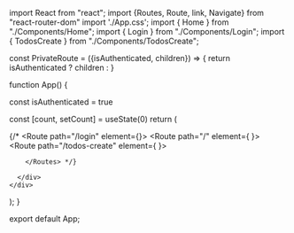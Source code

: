 import React from "react";
import {Routes, Route, link, Navigate} from "react-router-dom"
import './App.css';
import { Home } from "./Components/Home";
import { Login } from "./Components/Login";
import { TodosCreate } from "./Components/TodosCreate";

const PrivateRoute = ({isAuthenticated, children}) => {
  return isAuthenticated ? children : <Navigate to="/login" />
}

function App() {

  const isAuthenticated = true

  const [count, setCount] = useState(0)
  return (
    <div className="App">
      <div>
        {/* <Routes>
          <Route path="/login" element={<Login />}></Route>
          <Route 
            path="/" 
            element={
              <PrivateRoute isAuthenticated={isAuthenticated}>
                <Home />
              </PrivateRoute>
          }></Route>
          <Route
           path="/todos-create" 
           element={
            <PrivateRoute isAuthenticated={isAuthenticated}>
              <TodosCreate />
            </PrivateRoute>
           }></Route>

        </Routes> */}

      </div>
    </div>
  );
}

export default App;
